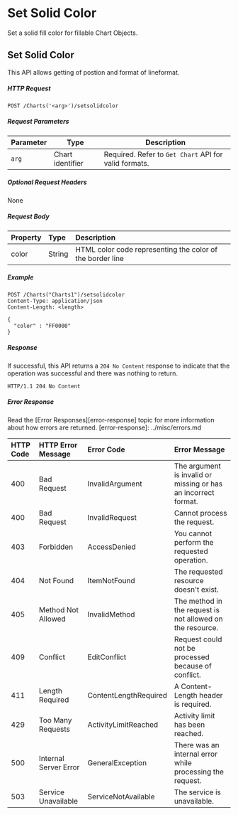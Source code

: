 # Set Solid Color

Set a solid fill color for fillable Chart Objects.

## Set Solid Color

This API allows getting of postion and format of lineformat. 

##### HTTP Request
```
POST /Charts('<arg>')/setsolidcolor

```

##### Request Parameters
Parameter       | Type | Description
--------------- | ------ | ------------
 `arg`| Chart identifier | Required. Refer to `Get Chart` API for valid formats.
 

##### Optional Request Headers
None

##### Request Body

| Property         | Type    |Description|
|:-----------------|:--------|:----------|
|color| String | HTML color code representing the color of the border line|

##### Example 


<!-- { "blockType": "request", "name": "set-chart-solidcolor" } -->
```http
POST /Charts("Charts1")/setsolidcolor
Content-Type: application/json
Content-Length: <length>

{
  "color" : "FF0000"
}

```

##### Response

If successful, this API returns a `204 No Content` response to indicate that
the operation was successful and there was nothing to return.

<!-- { "blockType": "response" } -->
```http
HTTP/1.1 204 No Content
````



##### Error Response

Read the [Error Responses][error-response] topic for more information about how errors are returned.
[error-response]: ../misc/errors.md

 HTTP Code | HTTP Error Message | Error Code           | Error Message
:----------|:-------------------|:---------------------|:---------------------------------------------------------
 400       | Bad Request        | InvalidArgument      |The argument is invalid or missing or has an incorrect format. 
 400       | Bad Request        | InvalidRequest       | Cannot process the request.
 403       | Forbidden          | AccessDenied         | You cannot perform the requested operation.
 404       | Not Found          | ItemNotFound         | The requested resource doesn't exist.
 405       | Method Not Allowed | InvalidMethod        | The method in the request is not allowed on the resource. 
 409       | Conflict           | EditConflict         | Request could not be processed because of conflict.
 411       | Length Required    | ContentLengthRequired| A Content-Length header is required.
 429       |Too Many Requests        |ActivityLimitReached|Activity limit has been reached.
 500       | Internal Server Error|GeneralException    | There was an internal error while processing the request.
 503       | Service Unavailable| ServiceNotAvailable  | The service is unavailable.

